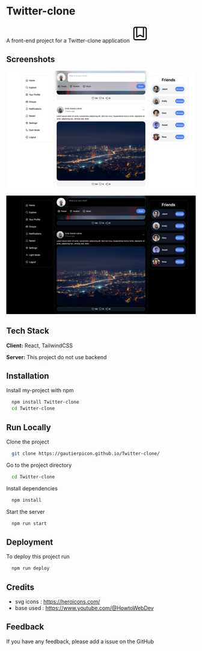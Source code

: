 
# Twitter-clone

A front-end project for a Twitter-clone application
![Logo](public/favicon.svg)


## Screenshots

![App Screenshot](public/README-pictures/preview-light.png)

![App Screenshot](public/README-pictures/preview-dark.png)


## Tech Stack

**Client:** React, TailwindCSS

**Server:** This project do not use backend


## Installation

Install my-project with npm

```bash
  npm install Twitter-clone
  cd Twitter-clone
```
    
## Run Locally

Clone the project

```bash
  git clone https://gautierpicon.github.io/Twitter-clone/
```

Go to the project directory

```bash
  cd Twitter-clone
```

Install dependencies

```bash
  npm install
```

Start the server

```bash
  npm run start
```


## Deployment

To deploy this project run

```bash
  npm run deploy
```


## Credits

- svg icons : https://heroicons.com/
- base used : https://www.youtube.com/@HowtoWebDev


## Feedback

If you have any feedback, please add a issue on the GitHub